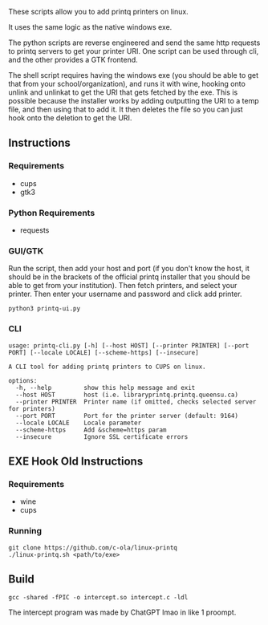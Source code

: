 These scripts allow you to add printq printers on linux. 

It uses the same logic as the native windows exe. 

The python scripts are reverse engineered and send the same http requests to printq servers to get your printer URI. One script can be used through cli, and the other provides a GTK frontend.

The shell script requires having the windows exe (you should be able to get that from your school/organization), and runs it with wine, hooking onto unlink and unlinkat to get the URI that gets fetched by the exe. This is possible because the installer works by adding outputting the URI to a temp file, and then using that to add it. It then deletes the file so you can just hook onto the deletion to get the URI.

## Instructions 
### Requirements
- cups
- gtk3
### Python Requirements
- requests

### GUI/GTK
Run the script, then add your host and port (if you don't know the host, it should be in the brackets of the official printq installer that you should be able to get from your institution).
Then fetch printers, and select your printer.
Then enter your username and password and click add printer.
```
python3 printq-ui.py
```

### CLI
```
usage: printq-cli.py [-h] [--host HOST] [--printer PRINTER] [--port PORT] [--locale LOCALE] [--scheme-https] [--insecure]

A CLI tool for adding printq printers to CUPS on linux.

options:
  -h, --help         show this help message and exit
  --host HOST        host (i.e. libraryprintq.printq.queensu.ca)
  --printer PRINTER  Printer name (if omitted, checks selected server for printers)
  --port PORT        Port for the printer server (default: 9164)
  --locale LOCALE    Locale parameter
  --scheme-https     Add &scheme=https param
  --insecure         Ignore SSL certificate errors
```

## EXE Hook Old Instructions
### Requirements
- wine
- cups

### Running
```
git clone https://github.com/c-ola/linux-printq
./linux-printq.sh <path/to/exe>
```

## Build
```
gcc -shared -fPIC -o intercept.so intercept.c -ldl
```

The intercept program was made by ChatGPT lmao in like 1 proompt.

